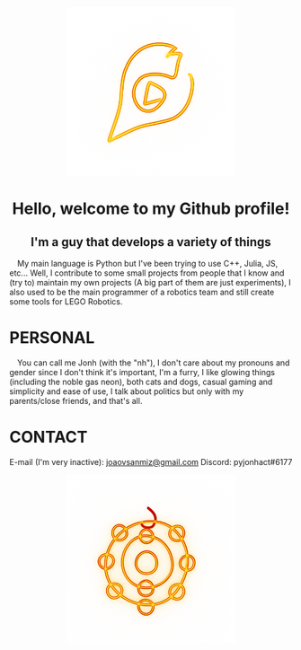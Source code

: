 <p align="center"><img src="images/neon2.png" width="300"></p>
<summary align="center">
<h1>Hello, welcome to my Github profile!</h1>
</summary>
<h2 align="center">I'm a guy that develops a variety of things</h2>

&emsp;My main language is Python but I've been trying to use C++, Julia, JS, etc... Well, I contribute to some small projects from people that I know and (try to) maintain my own projects (A big part of them are just experiments), I also used to be the main programmer of a robotics team and still create some tools for LEGO Robotics.

# PERSONAL
&emsp;You can call me Jonh (with the "nh"), I don't care about my pronouns and gender since I don't think it's important, I'm a furry, I like glowing things (including the noble gas neon), both cats and dogs, casual gaming and simplicity and ease of use, I talk about politics but only with my parents/close friends, and that's all.

# CONTACT

E-mail (I'm very inactive): joaovsanmiz@gmail.com
Discord: pyjonhact#6177

<p align="center"><img src="images/neon1.png" width="300"></p>
